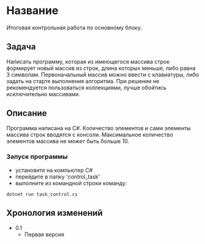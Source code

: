 # Название

Итоговая контрольная работа по основному блоку.

## Задача

Написать программу, которая из имеющегося массива строк формирует новый массив из строк, длина которых меньше, либо равна 3 символам. Первоначальный массив можно ввести с клавиатуры, либо задать на старте выполнения алгоритма. При решении не рекомендуется пользоваться коллекциями, лучше обойтись исключительно массивами.

## Описание

Программа написана на C#.
Количество элементов и сами элементы массива строк вводятся с консоли.
Максимальное количество элементов массива не может быть больше 10.

### Запуск программы

* установите на компьютер C#
* перейдите в папку 'control_task'
* выполните из командной строки команду:
```
dotnet run task_control.cs 
```

## Хронология изменений

* 0.1
    * Первая версия